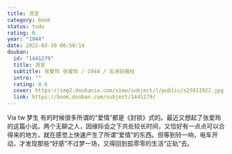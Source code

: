 ```yaml
---
title: 流言
category: book
status: todo
rating: 0
year: "1944"
date: 2022-03-30 06:58:14
douban:
  id: "1441279"
  title: 流言
  subtitle: 张爱玲 张爱玲 / 1944 / 五洲日报社
  intro: ""
  rating: 8.6
  cover: https://img2.doubanio.com/view/subject/l/public/s25811922.jpg
  link: https://book.douban.com/subject/1441279/
---
```


Via tw 梦生 有的时候很多所谓的“爱情”都是《封锁》式的。最近又想起了张爱玲的这篇小说。两个无聊之人，因缘际会之下共处较长时间，又恰好有一点点可以合得来的地方，就在感觉上快速产生了所谓“爱情“的东西。但等到铃一响，电车开动，才发现那些“好感”不过梦一场，又得回到孤零零的生活“正轨“去。